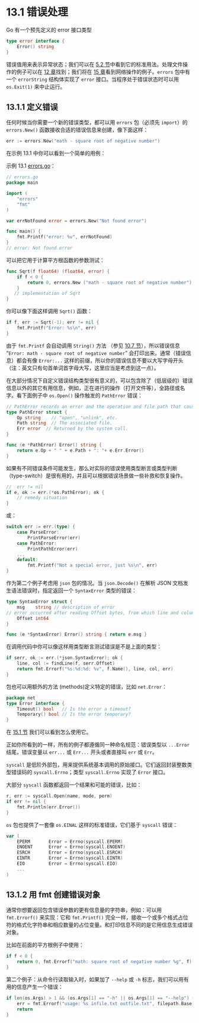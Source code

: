 # 13.1 错误处理

Go 有一个预先定义的 error 接口类型

```go
type error interface {
	Error() string
}
```

错误值用来表示异常状态；我们可以在 [5.2 节](05.2.md)中看到它的标准用法。处理文件操作的例子可以在 [12 章](12.0.md)找到；我们将在 [15 章](15.0.md)看到网络操作的例子。`errors` 包中有一个 `errorString` 结构体实现了 `error` 接口。当程序处于错误状态时可以用 `os.Exit(1)` 来中止运行。

## 13.1.1 定义错误

任何时候当你需要一个新的错误类型，都可以用 `errors` 包（必须先 `import`）的 `errors.New()` 函数接收合适的错误信息来创建，像下面这样：

```go
err := errors.New("math - square root of negative number")
```

在示例 13.1 中你可以看到一个简单的用例：

示例 13.1 [errors.go](examples/chapter_13/errors.go)：

```go
// errors.go
package main

import (
	"errors"
	"fmt"
)

var errNotFound error = errors.New("Not found error")

func main() {
	fmt.Printf("error: %v", errNotFound)
}
// error: Not found error
```

可以把它用于计算平方根函数的参数测试：

```go
func Sqrt(f float64) (float64, error) {
	if f < 0 {
		return 0, errors.New ("math - square root of negative number")
	}
   // implementation of Sqrt
}
```

你可以像下面这样调用 `Sqrt()` 函数：

```go
if f, err := Sqrt(-1); err != nil {
	fmt.Printf("Error: %s\n", err)
}
```

由于 `fmt.Printf` 会自动调用 `String()` 方法 （参见 [10.7 节](10.7.md)），所以错误信息 “`Error: math - square root of negative number`” 会打印出来。通常（错误信息）都会有像 `Error:...` 这样的前缀，所以你的错误信息不要以大写字母开头（注：英文只有句首单词首字母大写，这里应当是考虑到这一点）。

在大部分情况下自定义错误结构类型很有意义的，可以包含除了（低层级的）错误信息以外的其它有用信息，例如，正在进行的操作（打开文件等），全路径或名字。看下面例子中 `os.Open()` 操作触发的 `PathError` 错误：

```go
// PathError records an error and the operation and file path that caused it.
type PathError struct {
	Op string    // "open", "unlink", etc.
	Path string  // The associated file.
	Err error  // Returned by the system call.
}

func (e *PathError) Error() string {
	return e.Op + " " + e.Path + ": "+ e.Err.Error()
}
```

如果有不同错误条件可能发生，那么对实际的错误使用类型断言或类型判断（type-switch）是很有用的，并且可以根据错误场景做一些补救和恢复操作。

```go
//  err != nil
if e, ok := err.(*os.PathError); ok {
	// remedy situation
}
```

或：

```go
switch err := err.(type) {
	case ParseError:
		PrintParseError(err)
	case PathError:
		PrintPathError(err)
	...
	default:
		fmt.Printf("Not a special error, just %s\n", err)
}
```

作为第二个例子考虑用 `json` 包的情况。当 `json.Decode()` 在解析 JSON 文档发生语法错误时，指定返回一个 `SyntaxError` 类型的错误：

```go
type SyntaxError struct {
	msg    string // description of error
// error occurred after reading Offset bytes, from which line and columnnr can be obtained
	Offset int64
}

func (e *SyntaxError) Error() string { return e.msg }
```

在调用代码中你可以像这样用类型断言测试错误是不是上面的类型：

```go
if serr, ok := err.(*json.SyntaxError); ok {
	line, col := findLine(f, serr.Offset)
	return fmt.Errorf("%s:%d:%d: %v", f.Name(), line, col, err)
}
```

包也可以用额外的方法 (methods)定义特定的错误，比如 `net.Error`：

```go
package net
type Error interface {
	Timeout() bool   // Is the error a timeout?
	Temporary() bool // Is the error temporary?
}
```

在 [15.1 节](15.1.md) 我们可以看到怎么使用它。

正如你所看到的一样，所有的例子都遵循同一种命名规范：错误类型以 `...Error` 结尾，错误变量以 `err...` 或 `Err...` 开头或者直接叫 `err` 或 `Err`。

`syscall` 是低阶外部包，用来提供系统基本调用的原始接口。它们返回封装整数类型错误码的 `syscall.Errno`；类型 `syscall.Errno` 实现了 `Error` 接口。

大部分 `syscall` 函数都返回一个结果和可能的错误，比如：

```go
r, err := syscall.Open(name, mode, perm)
if err != nil {
	fmt.Println(err.Error())
}
```

`os` 包也提供了一套像 `os.EINAL` 这样的标准错误，它们基于 `syscall` 错误：

```go
var (
	EPERM		Error = Errno(syscall.EPERM)
	ENOENT		Error = Errno(syscall.ENOENT)
	ESRCH		Error = Errno(syscall.ESRCH)
	EINTR		Error = Errno(syscall.EINTR)
	EIO			Error = Errno(syscall.EIO)
	...
)
```

## 13.1.2 用 fmt 创建错误对象

通常你想要返回包含错误参数的更有信息量的字符串，例如：可以用 `fmt.Errorf()` 来实现：它和 `fmt.Printf()` 完全一样，接收一个或多个格式占位符的格式化字符串和相应数量的占位变量。和打印信息不同的是它用信息生成错误对象。

比如在前面的平方根例子中使用：

```go
if f < 0 {
	return 0, fmt.Errorf("math: square root of negative number %g", f)
}
```

第二个例子：从命令行读取输入时，如果加了 `--help` 或 `-h` 标志，我们可以用有用的信息产生一个错误：

```go
if len(os.Args) > 1 && (os.Args[1] == "-h" || os.Args[1] == "--help") {
	err = fmt.Errorf("usage: %s infile.txt outfile.txt", filepath.Base(os.Args[0]))
	return
}
```
